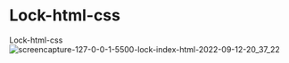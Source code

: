 # Lock-html-css
Lock-html-css
![screencapture-127-0-0-1-5500-lock-index-html-2022-09-12-20_37_22](https://user-images.githubusercontent.com/35094497/189702562-981f0ec1-4f1d-4bcc-a354-bcff39df6b9c.png)
